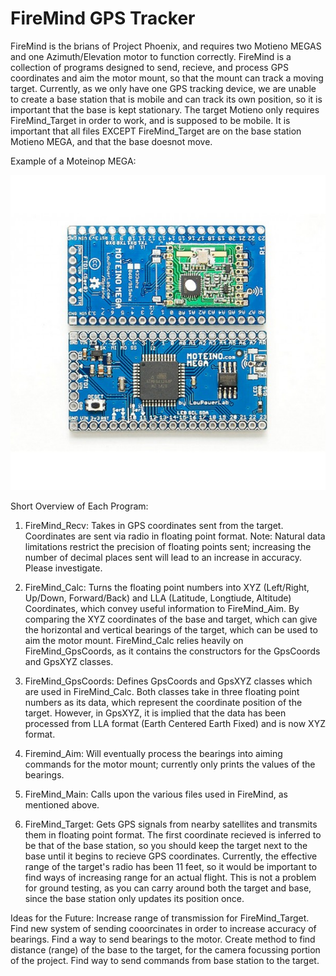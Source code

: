 # FireMind GPS Tracker
FireMind is the brians of Project Phoenix, and requires two Motieno MEGAS and one Azimuth/Elevation motor to function correctly. 
FireMind is a collection of programs designed to send, recieve, and process GPS coordinates and aim the motor mount, so that the mount can track a moving target. Currently, as we only have one GPS tracking device, we are unable to create a base station that is mobile and can track its own position, so it is important that the base is kept stationary. The target Motieno only requires FireMind_Target in order to work, and is supposed to be mobile. It is important that all files EXCEPT FireMind_Target are on the base station Motieno MEGA, and that the base doesnot move.

Example of a Moteinop MEGA:

![alt text](https://github.com/Mnfitz/vchs/blob/master/FireMind/Assets/MoteinoMega.jpg "Moteino MEGA") 

Short Overview of Each Program:
1. FireMind_Recv: Takes in GPS coordinates sent from the target. Coordinates are sent via radio in floating point format. Note: Natural
data limitations restrict the precision of floating points sent; increasing the number of decimal places sent will lead to an increase in 
accuracy. Please investigate.

2. FireMind_Calc: Turns the floating point numbers into XYZ (Left/Right, Up/Down, Forward/Back) and LLA (Latitude, Longtiude, Altitude)
Coordinates, which convey useful information to FireMind_Aim. By comparing the XYZ coordinates of the base and target, which can give
the horizontal and vertical bearings of the target, which can be used to aim the motor mount. FireMind_Calc relies heavily on 
FireMind_GpsCoords, as it contains the constructors for the GpsCoords and GpsXYZ classes. 

3. FireMind_GpsCoords: Defines GpsCoords and GpsXYZ classes which are used in FireMind_Calc. Both classes take in three floating point 
numbers as its data, which represent the coordinate position of the target. However, in GpsXYZ, it is implied that the data has been 
processed from LLA format (Earth Centered Earth Fixed) and is now XYZ format. 

4. Firemind_Aim: Will eventually process the bearings into aiming commands for the motor mount; currently only prints the values of the
bearings. 

5. FireMind_Main: Calls upon the various files used in FireMind, as mentioned above.

6. FireMind_Target: Gets GPS signals from nearby satellites and transmits them in floating point format. The first coordinate recieved
is inferred to be that of the base station, so you should keep the target next to the base until it begins to recieve GPS coordinates. 
Currently, the effective range of the target's radio has been 11 feet, so it would be important to find ways of increasing range for an 
actual flight. This is not a problem for ground testing, as you can carry around both the target and base, since the base station only 
updates its position once.


Ideas for the Future:
Increase range of transmission for FireMind_Target. Find new system of sending cooorcinates in order to increase accuracy of bearings.
Find a way to send bearings to the motor. Create method to find distance (range) of the base to the target, for the camera focussing
portion of the project. Find way to send commands from base station to the target.
